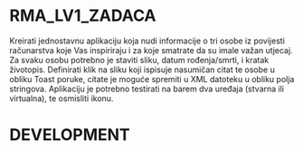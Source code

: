 # RMA_LV1_ZADACA

Kreirati jednostavnu aplikaciju koja nudi
informacije o tri osobe iz povijesti računarstva koje Vas inspiriraju i za koje smatrate da
su imale važan utjecaj. Za svaku osobu potrebno je staviti sliku, datum rođenja/smrti, i
kratak životopis. Definirati klik na sliku koji ispisuje nasumičan citat te osobe u obliku
Toast poruke, citate je moguće spremiti u XML datoteku u obliku polja stringova.
Aplikaciju je potrebno testirati na barem dva uređaja (stvarna ili virtualna), te osmisliti
ikonu.

# DEVELOPMENT
